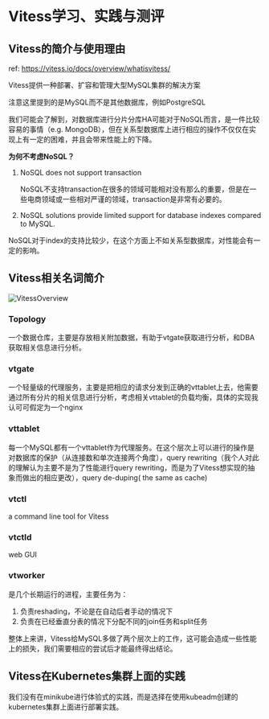 # Vitess学习、实践与测评

## Vitess的简介与使用理由

ref: <https://vitess.io/docs/overview/whatisvitess/>

Vitess提供一种部署、扩容和管理大型MySQL集群的解决方案

注意这里提到的是MySQL而不是其他数据库，例如PostgreSQL

我们可能会了解到，对数据库进行分片分库HA可能对于NoSQL而言，是一件比较容易的事情（e.g. MongoDB），但在关系型数据库上进行相应的操作不仅仅在实现上有一定的困难，并且会带来性能上的下降。

**为何不考虑NoSQL？**

1. NoSQL does not support transaction

   NoSQL不支持transaction在很多的领域可能相对没有那么的重要，但是在一些电商领域或一些相对严谨的领域，transaction是非常有必要的。

2.  NoSQL solutions provide limited support for database indexes compared to MySQL.

   NoSQL对于index的支持比较少，在这个方面上不如关系型数据库，对性能会有一定的影响。 

## Vitess相关名词简介

![VitessOverview](/images/VitessOverview.png)

### Topology

一个数据仓库，主要是存放相关附加数据，有助于vtgate获取进行分析，和DBA获取相关信息进行分析。

### vtgate

一个轻量级的代理服务，主要是把相应的请求分发到正确的vttablet上去，他需要通过所有分片的相关信息进行分析，考虑相关vttablet的负载均衡，具体的实现我认可可假定为一个nginx

### vttablet

每一个MySQL都有一个vttablet作为代理服务。在这个层次上可以进行的操作是对数据库的保护（从连接数和单次连接两个角度），query rewriting（我个人对此的理解认为主要不是为了性能进行query rewriting，而是为了Vitess想实现的抽象而做出的相应更改），query de-duping( the same as cache)

### vtctl

a command line tool for Vitess

### vtctld

web GUI

### vtworker

是几个长期运行的进程，主要任务为：

1. 负责reshading，不论是在自动后者手动的情况下
2. 负责在已经垂直分表的情况下分配不同的join任务和split任务

整体上来讲，Vitess给MySQL多做了两个层次上的工作，这可能会造成一些性能上的损失，我们需要相应的尝试后才能最终得出结论。

## Vitess在Kubernetes集群上面的实践

我们没有在minikube进行体验式的实践，而是选择在使用kubeadm创建的kubernetes集群上面进行部署实践。

```bash

```

